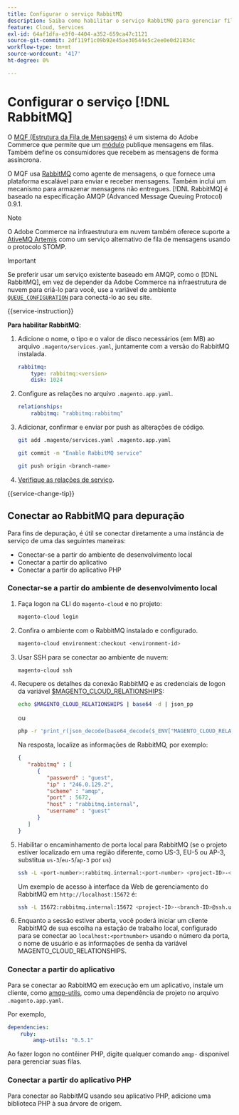 ```yaml
---
title: Configurar o serviço RabbitMQ
description: Saiba como habilitar o serviço RabbitMQ para gerenciar filas de mensagens para Adobe Commerce na infraestrutura em nuvem.
feature: Cloud, Services
exl-id: 64af1dfa-e3f0-4404-a352-659ca47c1121
source-git-commit: 2df119f1c09b92e45ae30544e5c2ee0e0d21834c
workflow-type: tm+mt
source-wordcount: '417'
ht-degree: 0%

---
```


# Configurar o serviço [!DNL RabbitMQ]

O [MQF (Estrutura da Fila de Mensagens)](https://experienceleague.adobe.com/docs/commerce-operations/configuration-guide/message-queues/message-queue-framework.html?lang=pt-BR) é um sistema do Adobe Commerce que permite que um [módulo](https://experienceleague.adobe.com/pt-br/docs/commerce-operations/implementation-playbook/glossary#module) publique mensagens em filas. Também define os consumidores que recebem as mensagens de forma assíncrona.

O MQF usa [RabbitMQ](https://www.rabbitmq.com/) como agente de mensagens, o que fornece uma plataforma escalável para enviar e receber mensagens. Também inclui um mecanismo para armazenar mensagens não entregues. [!DNL RabbitMQ] é baseado na especificação AMQP (Advanced Message Queuing Protocol) 0.9.1.

>[!NOTE]
>
>O Adobe Commerce na infraestrutura em nuvem também oferece suporte a [AtiveMQ Artemis](activemq.md) como um serviço alternativo de fila de mensagens usando o protocolo STOMP.

>[!IMPORTANT]
>
>Se preferir usar um serviço existente baseado em AMQP, como o [!DNL RabbitMQ], em vez de depender da Adobe Commerce na infraestrutura de nuvem para criá-lo para você, use a variável de ambiente [`QUEUE_CONFIGURATION`](../environment/variables-deploy.md#queue_configuration) para conectá-lo ao seu site.

{{service-instruction}}

**Para habilitar RabbitMQ**:

1. Adicione o nome, o tipo e o valor de disco necessários (em MB) ao arquivo `.magento/services.yaml`, juntamente com a versão do RabbitMQ instalada.

   ```yaml
   rabbitmq:
       type: rabbitmq:<version>
       disk: 1024
   ```

1. Configure as relações no arquivo `.magento.app.yaml`.

   ```yaml
   relationships:
       rabbitmq: "rabbitmq:rabbitmq"
   ```

1. Adicionar, confirmar e enviar por push as alterações de código.

   ```bash
   git add .magento/services.yaml .magento.app.yaml
   ```

   ```bash
   git commit -m "Enable RabbitMQ service"
   ```

   ```bash
   git push origin <branch-name>
   ```

1. [Verifique as relações de serviço](services-yaml.md#service-relationships).

{{service-change-tip}}

## Conectar ao RabbitMQ para depuração

Para fins de depuração, é útil se conectar diretamente a uma instância de serviço de uma das seguintes maneiras:

- Conectar-se a partir do ambiente de desenvolvimento local
- Conectar a partir do aplicativo
- Conectar a partir do aplicativo PHP

### Conectar-se a partir do ambiente de desenvolvimento local

1. Faça logon na CLI do `magento-cloud` e no projeto:

   ```bash
   magento-cloud login
   ```

1. Confira o ambiente com o RabbitMQ instalado e configurado.

   ```bash
   magento-cloud environment:checkout <environment-id>
   ```

1. Usar SSH para se conectar ao ambiente de nuvem:

   ```bash
   magento-cloud ssh
   ```

1. Recupere os detalhes da conexão RabbitMQ e as credenciais de logon da variável [$MAGENTO_CLOUD_RELATIONSHIPS](../application/properties.md#relationships):

   ```bash
   echo $MAGENTO_CLOUD_RELATIONSHIPS | base64 -d | json_pp
   ```

   ou

   ```bash
   php -r 'print_r(json_decode(base64_decode($_ENV["MAGENTO_CLOUD_RELATIONSHIPS"])));'
   ```

   Na resposta, localize as informações de RabbitMQ, por exemplo:

   ```json
   {
      "rabbitmq" : [
         {
            "password" : "guest",
            "ip" : "246.0.129.2",
            "scheme" : "amqp",
            "port" : 5672,
            "host" : "rabbitmq.internal",
            "username" : "guest"
         }
      ]
   }
   ```

1. Habilitar o encaminhamento de porta local para RabbitMQ (se o projeto estiver localizado em uma região diferente, como US-3, EU-5 ou AP-3, substitua ``us-3``/``eu-5``/``ap-3`` por ``us``)

   ```bash
   ssh -L <port-number>:rabbitmq.internal:<port-number> <project-ID>-<branch-ID>@ssh.us.magentosite.cloud
   ```

   Um exemplo de acesso à interface da Web de gerenciamento do RabbitMQ em `http://localhost:15672` é:

   ```bash
   ssh -L 15672:rabbitmq.internal:15672 <project-ID>-<branch-ID>@ssh.us.magentosite.cloud
   ```

1. Enquanto a sessão estiver aberta, você poderá iniciar um cliente RabbitMQ de sua escolha na estação de trabalho local, configurado para se conectar ao `localhost:<portnumber>` usando o número da porta, o nome de usuário e as informações de senha da variável MAGENTO_CLOUD_RELATIONSHIPS.

### Conectar a partir do aplicativo

Para se conectar ao RabbitMQ em execução em um aplicativo, instale um cliente, como [amqp-utils](https://github.com/dougbarth/amqp-utils), como uma dependência de projeto no arquivo `.magento.app.yaml`.

Por exemplo,

```yaml
dependencies:
    ruby:
        amqp-utils: "0.5.1"
```

Ao fazer logon no contêiner PHP, digite qualquer comando `amqp-` disponível para gerenciar suas filas.

### Conectar a partir do aplicativo PHP

Para conectar ao RabbitMQ usando seu aplicativo PHP, adicione uma biblioteca PHP à sua árvore de origem.
